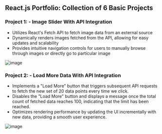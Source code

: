 ## React.js Portfolio: Collection of 6 Basic Projects

### Project 1: - Image Slider With API Integration
* Utilizes React's Fetch API to fetch image data from an external source
* Dynamically renders images fetched from the API, allowing for easy updates and scalability
* Provides intuitive navigation controls for users to manually browse through images or directly go to particular image
  
![image](https://github.com/Satyam123kumar/ReactJs-Portfolio/assets/58924096/57bdd312-d8f1-4f85-a847-87ec90967b81)

### Project 2: - Load More Data With API Integration
* Implements a "Load More" button that triggers subsequent API requests to fetch the new set of 20 data points every time we click.
* Disables the "Load More" button and displays a message once the total count of fetched data reaches 100, indicating that the limit has been reached.
* Optimizes rendering performance by updating the UI incrementally with new data, providing a smooth user experience.
  
![image](https://github.com/Satyam123kumar/ReactJs-Portfolio/assets/58924096/8917c03c-581e-4fc0-9f70-221dea9bf70e)

